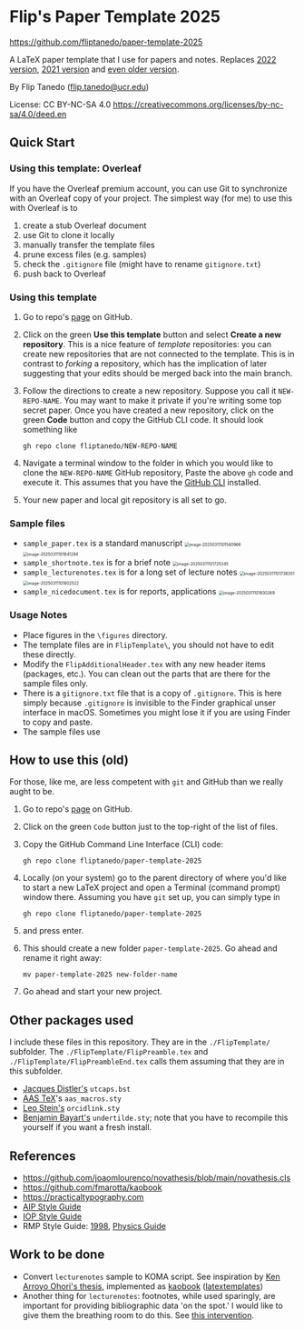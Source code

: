 # Flip's Paper Template 2025

https://github.com/fliptanedo/paper-template-2025

A LaTeX paper template that I use for papers and notes. Replaces [2022 version](https://github.com/fliptanedo/paper-template-2022), [2021 version](https://github.com/fliptanedo/flip-paper-template-2021) and [even older version](https://github.com/fliptanedo/flip-paper-template).

By Flip Tanedo (flip.tanedo@ucr.edu)

License: CC BY-NC-SA 4.0
https://creativecommons.org/licenses/by-nc-sa/4.0/deed.en


## Quick Start

### Using this template: Overleaf

If you have the Overleaf premium account, you can use Git to synchronize with an Overleaf copy of your project. The simplest way (for me) to use this with Overleaf is to

1. create a stub Overleaf document
2. use Git to clone it locally
3. manually transfer the template files 
4. prune excess files (e.g. samples)
5. check the `.gitignore` file (might have to rename `gitignore.txt`)
6. push back to Overleaf

### Using this template

1. Go to repo's [page]( https://github.com/fliptanedo/paper-template-2025) on GitHub.

2. Click on the green **Use this template** button and select **Create a new repository**. This is a nice feature of *template* repositories: you can create new repositories that are not connected to the template. This is in contrast to *forking* a repository, which has the implication of later suggesting that your edits should be merged back into the main branch.

3. Follow the directions to create a new repository. Suppose you call it `NEW-REPO-NAME`. You may want to make it private if you're writing some top secret paper. Once you have created a new repository, click on the green **Code** button and copy the GitHub CLI code. It should look something like
   ```
   gh repo clone fliptanedo/NEW-REPO-NAME
   ```

4. Navigate a terminal window to the folder in which you would like to clone the `NEW-REPO-NAME` GitHub  repository, Paste the above `gh` code and execute it. This assumes that you have the [GitHub CLI](https://cli.github.com) installed.

5. Your new paper and local git repository is all set to go. 

### Sample files

* `sample_paper.tex` is a standard manuscript
  <img src="./figures/image-20250311101540966.png" alt="image-20250311101540966" style="zoom:50%;" />
  <img src="./figures/image-20250311101641294.png" alt="image-20250311101641294" style="zoom:50%;" />
* `sample_shortnote.tex` is for a brief note 
  <img src="./figures/image-20250311101725345.png" alt="image-20250311101725345" style="zoom:50%;" />
* `sample_lecturenotes.tex` is for a long set of lecture notes
  <img src="./figures/image-20250311101738351.png" alt="image-20250311101738351" style="zoom:50%;" /><img src="./figures/image-20250311101802522.png" alt="image-20250311101802522" style="zoom:50%;" />
* `sample_nicedocument.tex` is for reports, applications
  <img src="./figures/image-20250311101830269.png" alt="image-20250311101830269" style="zoom:50%;" />

### Usage Notes

* Place figures in the `\figures` directory. 
* The template files are in `FlipTemplate\`, you should not have to edit these directly. 
* Modify the `FlipAdditionalHeader.tex` with any new header items (packages, etc.).   You can clean out the parts that are there for the sample files only.
* There is a `gitignore.txt` file that is a copy of `.gitignore`. This is here simply because `.gitignore` is invisible to the Finder graphical unser interface in macOS. Sometimes you might lose it if you are using Finder to copy and paste.
* The sample files use 


## How to use this (old)

For those, like me, are less competent with `git` and GitHub than we really aught to be.

1. Go to repo's [page]( https://github.com/fliptanedo/paper-template-2022) on GitHub.

2. Click on the green `Code` button just to the top-right of the list of files. 

3. Copy the GitHub Command Line Interface (CLI) code:

   ```
   gh repo clone fliptanedo/paper-template-2025
   ```

4. Locally (on your system) go to the parent directory of where you'd like to start a new LaTeX project and open a Terminal (command prompt) window there. Assuming you have `git` set up, you can simply type in

   ```
   gh repo clone fliptanedo/paper-template-2025
   ```

5. and press enter.

6. This should create a new folder `paper-template-2025`. Go ahead and rename it right away:

   ```
   mv paper-template-2025 new-folder-name
   ```

7. Go ahead and start your new project.


## Other packages used

I include these files in this repository. They are in the `./FlipTemplate/` subfolder. The `./FlipTemplate/FlipPreamble.tex` and `./FlipTemplate/FlipPreambleEnd.tex` calls them assuming that they are in this subfolder.

* [Jacques Distler's](https://golem.ph.utexas.edu/~distler/TeXstuff/)  `utcaps.bst` 
* [AAS TeX](https://ui.adsabs.harvard.edu/help/actions/journal-macros)'s  `aas_macros.sty`
* [Leo Stein's](https://ctan.org/pkg/orcidlink?lang=en)  `orcidlink.sty`
* [Benjamin Bayart's](https://ctan.org/pkg/undertilde) `undertilde.sty`; note that you have to recompile this yourself if you want a fresh install.

## References
* https://github.com/joaomlourenco/novathesis/blob/main/novathesis.cls
* https://github.com/fmarotta/kaobook
* https://practicaltypography.com
* [AIP Style Guide](https://publishing.aip.org/wp-content/uploads/2021/03/AIP_Style_4thed.pdf)
* [IOP Style Guide](https://publishingsupport.iopscience.iop.org/questions/style-guide-journal-articles/)
* RMP Style Guide: [1998](https://web.njit.edu/~sirenko/Phys450/style/style.pdf), [Physics Guide](https://cdn.journals.aps.org/files/rmpguide.pdf)

## Work to be done
* Convert `lecturenotes` sample to KOMA script. See inspiration by [Ken Arroyo Ohori's thesis](https://3d.bk.tudelft.nl/ken/en/2016/04/17/a-1.5-column-layout-in-latex.html), implemented as [kaobook](https://github.com/fmarotta/kaobook) ([latextemplates](https://www.latextemplates.com/template/kaobook))
* Another thing for `lecturenotes`: footnotes, while used sparingly, are important for providing bibliographic data 'on the spot.' I would like to give them the breathing room to do this. See [this intervention](https://tex.stackexchange.com/questions/598540/how-to-manipulate-textwidth-of-footnote).